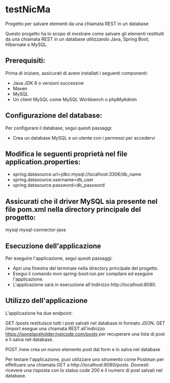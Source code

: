 # testNicMa
Progetto per salvare elementi da una chiamata REST in un database

Questo progetto ha lo scopo di mostrare come salvare gli elementi restituiti da una chiamata REST in un database utilizzando Java, Spring Boot, Hibernate e MySQL.

## Prerequisiti:
Prima di iniziare, assicurati di avere installati i seguenti componenti:
- Java JDK 8 o versioni successive
- Maven
- MySQL
- Un client MySQL come MySQL Workbench o phpMyAdmin

## Configurazione del database:
Per configurare il database, segui questi passaggi:

- Crea un database MySQL e un utente con i permessi per accedervi

## Modifica le seguenti proprietà nel file application.properties:
- spring.datasource.url=jdbc:mysql://localhost:3306/db_name
- spring.datasource.username=db_user
- spring.datasource.password=db_password

## Assicurati che il driver MySQL sia presente nel file pom.xml nella directory principale del progetto:
<dependency>
    <groupId>mysql</groupId>
    <artifactId>mysql-connector-java</artifactId>
</dependency>

## Esecuzione dell'applicazione
Per eseguire l'applicazione, segui questi passaggi:

- Apri una finestra del terminale nella directory principale del progetto.
- Esegui il comando mvn spring-boot:run per compilare ed eseguire l'applicazione.
- L'applicazione sarà in esecuzione all'indirizzo http://localhost:8080.

## Utilizzo dell'applicazione
L'applicazione ha due endpoint:

GET /posts restituisce tutti i post salvati nel database in formato JSON.
GET /import esegue una chiamata REST all'indirizzo https://jsonplaceholder.typicode.com/posts per recuperare una lista di post e li salva nel database.

POST /new crea un nuovo elemento post dal form e lo salva nel database

Per testare l'applicazione, puoi utilizzare uno strumento come Postman per effettuare una chiamata GET a http://localhost:8080/posts. Dovresti ricevere una risposta con lo status code 200 e il numero di post salvati nel database.

